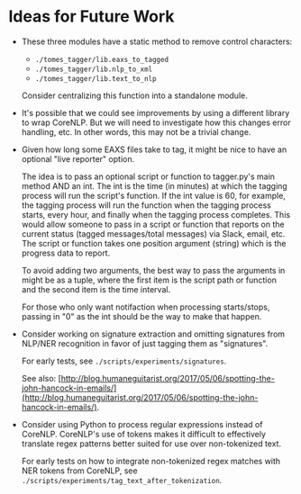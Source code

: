 # Ideas for Future Work

- These three modules have a static method to remove control characters:	

	- `./tomes_tagger/lib.eaxs_to_tagged`
	- `./tomes_tagger/lib.nlp_to_xml`
	- `./tomes_tagger/lib.text_to_nlp`
	
	Consider centralizing this function into a standalone module.

- It's possible that we could see improvements by using a different library to wrap CoreNLP. But we will need to investigate how this changes error handling, etc. In other words, this may not be a trivial change.

- Given how long some EAXS files take to tag, it might be nice to have an optional "live reporter" option.

	The idea is to pass an optional script or function to tagger.py's main method AND an int. The int is the time (in minutes) at which the tagging process will run the script's function. If the int value is 60, for example, the tagging process will run the function when the tagging process starts, every hour, and finally when the tagging process completes. This would allow someone to pass in a script or function that reports on the current status (tagged messages/total messages) via Slack, email, etc. The script or function takes one position argument (string) which is the progress data to report.

	To avoid adding two arguments, the best way to pass the arguments in might be as a tuple, where the first item is the script path or function and the second item is the time interval.

	For those who only want notifaction when processing starts/stops, passing in "0" as the int should be the way to make that happen.

- Consider working on signature extraction and omitting signatures from NLP/NER recognition in favor of just tagging them as "signatures".

	For early tests, see `./scripts/experiments/signatures`.

	See also: [http://blog.humaneguitarist.org/2017/05/06/spotting-the-john-hancock-in-emails/](http://blog.humaneguitarist.org/2017/05/06/spotting-the-john-hancock-in-emails/).

- Consider using Python to process regular expressions instead of CoreNLP. CoreNLP's use of tokens makes it difficult to effectively translate regex patterns better suited for use over non-tokenized text.

	For early tests on how to integrate non-tokenized regex matches with NER tokens from CoreNLP, see `./scripts/experiments/tag_text_after_tokenization`.




